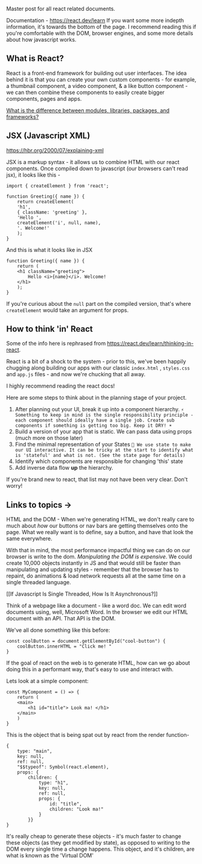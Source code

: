Master post for all react related documents. 

Documentation - https://react.dev/learn
If you want some more indepth information, it's towards the bottom of the page. I recommend reading this if you're comfortable with the DOM, browser engines, and some more details about how javascript works. 

## What is React?

React is a front-end framework for building out user interfaces. The idea behind it is that you can create your own custom components - for example, a thumbnail component, a video component, & a like button component - we can then combine these components to easily create bigger components, pages and apps. 

[What is the difference between modules, libraries, packages, and frameworks?](Modules-Libraries-Packages-&-Frameworks)

## JSX (Javascript XML)

https://hbr.org/2000/07/explaining-xml

JSX is a markup syntax - it allows us to combine HTML with our react components. Once compiled down to javascript (our browsers can't read jsx), it looks like this - 

```
import { createElement } from 'react';  

function Greeting({ name }) {  
	return createElement(  
	'h1',  
	{ className: 'greeting' },  
	'Hello ',  
	createElement('i', null, name),  
	'. Welcome!'  
	);  
}
```

And this is what it looks like in JSX

```
function Greeting({ name }) {  
	return (  
	<h1 className="greeting">  
		Hello <i>{name}</i>. Welcome!  
	</h1>  
	);  
}
```

If you're curious about the `null` part on the compiled version, that's where `createElement` would take an argument for props. 



## How to think 'in' React

Some of the info here is rephrased from https://react.dev/learn/thinking-in-react.

React is a bit of a shock to the system - prior to this, we've been happily chugging along building our apps with our classic `index.html` , `styles.css` and `app.js` files - and now we're chucking that all away. 


I highly recommend reading the react docs! 

Here are some steps to think about in the planning stage of your project. 

1. After planning out your UI, break it up into a component hierarchy. 
	 `⚡️  Something to keep in mind is the single responsibility principle - each component should ideally have a single job. Create sub components if something is getting too big. Keep it DRY! ☀️`
2. Build a version of your app that is static. We can pass data using props (much more on those later)
3. Find the minimal representation of your States
	`💫 We use state to make our UI interactive. It can be tricky at the start to identify what is 'stateful' and what is not. (See the state page for details)`
4.  Identify which components are responsible for changing 'this' state
5. Add inverse data flow **up** the hierarchy. 

If you're brand new to react, that list may not have been very clear. Don't worry! 

## Links to topics -> 


HTML and the DOM - 
When we're generating HTML, we don't really care to much about *how* our buttons or nav bars are getting themselves onto the page. What we really want is to define, say a button, and have that look the same everywhere. 

With that in mind, the most performance impactful thing we can do on our browser is write to the dom. *Manipulating the DOM is expensive*. We could create 10,000 objects instantly in JS and that would still be faster than manipulating and updating styles - remember that the browser has to repaint, do animations & load network requests all at the same time on a single threaded language. 

[[If Javascript Is Single Threaded, How Is It Asynchronous?]]

Think of a webpage like a document - like a word doc. We can edit word documents using, well, Microsoft Word. In the browser we edit our HTML document with an API. That API is the DOM. 

We've all done something like this before: 

```
const coolButton = document.getElementById("cool-button") {
	coolButton.innerHTML = "Click me! "
}
```

If the goal of react on the web is to generate HTML, how can we go about doing this in a performant way, that's easy to use and interact with. 

Lets look at a simple component: 

```
const MyComponent = () => {
	return (
	<main>
		<h1 id="title"> Look ma! </h1>
	</main>
	)
}
```

This is the object that is being spat out by react from the render function- 

```
{
	type: "main",
	key: null,
	ref: null,
	"$$typeof": Symbol(react.element),
	props: {
		children: {
			type: "h1",
			key: null,
			ref: null,
			props: {
				id: "title",
				children: "Look ma!"
			}
		}}
}
```

It's really cheap to generate these objects -  it's much faster to change these objects (as they get modified by state), as opposed to writing to the DOM every single time a change happens. This object, and it's children, are what is known as the 'Virtual DOM'







